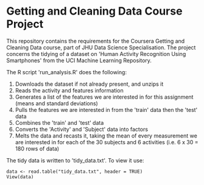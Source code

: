 # Getting and Cleaning Data Course Project

This repository contains the requirements for the Coursera Getting and Cleaning Data course, part of JHU Data Science Specialisation. The project concerns the tidying of a dataset on 'Human Activity Recognition Using Smartphones' from the UCI Machine Learning Repository.


The R script 'run_analysis.R' does the following:

1. Downloads the dataset if not already present, and unzips it
2. Reads the activity and features information
3. Generates a list of the features we are interested in for this assignment (means and standard deviations)
4. Pulls the features we are interested in from the 'train' data then the 'test' data
5. Combines the 'train' and 'test' data
6. Converts the 'Activity' and 'Subject' data into factors
7. Melts the data and recasts it, taking the mean of every measurement we are interested in for each of the 30 subjects and 6 activities (i.e. 6 x 30 = 180 rows of data)

The tidy data is written to 'tidy_data.txt'. To view it use:

    data <- read.table("tidy_data.txt", header = TRUE) 
    View(data)
